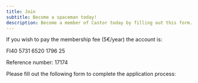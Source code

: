 ```yaml
---
title: Join
subtitle: Become a spaceman today!
description: Become a member of Castor today by filling out this form.
---
```


If you wish to pay the membership fee (5€/year) the account is:

FI40 5731 6520 1796 25

Reference number: 17174

Please fill out the following form to complete the application process:
